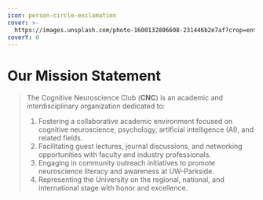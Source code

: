 ```yaml
---
icon: person-circle-exclamation
cover: >-
  https://images.unsplash.com/photo-1600132806608-231446b2e7af?crop=entropy&cs=srgb&fm=jpg&ixid=M3wxOTcwMjR8MHwxfHNlYXJjaHw3fHxwcm9qZWN0c3xlbnwwfHx8fDE3NDE0MTMwNDl8MA&ixlib=rb-4.0.3&q=85
coverY: 0
---
```


# Our Mission Statement

> The Cognitive Neuroscience Club (**CNC**) is an academic and interdisciplinary organization dedicated to:
>
> 1. Fostering a collaborative academic environment focused on cognitive neuroscience, psychology, artificial intelligence (AI), and related fields.
> 2. Facilitating guest lectures, journal discussions, and networking opportunities with faculty and industry professionals.
> 3. Engaging in community outreach initiatives to promote neuroscience literacy and awareness at UW-Parkside.
> 4. Representing the University on the regional, national, and international stage with honor and excellence.

